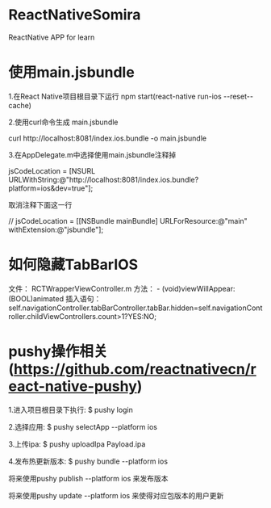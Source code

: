 # ReactNativeSomira
ReactNative APP for learn

# 使用main.jsbundle
1.在React Native项目根目录下运行 npm start(react-native run-ios --reset--cache)

2.使用curl命令生成 main.jsbundle

curl http://localhost:8081/index.ios.bundle -o main.jsbundle

3.在AppDelegate.m中选择使用main.jsbundle注释掉

jsCodeLocation = [NSURL URLWithString:@"http://localhost:8081/index.ios.bundle?platform=ios&dev=true"];

取消注释下面这一行

// jsCodeLocation = [[NSBundle mainBundle] URLForResource:@"main" withExtension:@"jsbundle"];

# 如何隐藏TabBarIOS
文件： RCTWrapperViewController.m
方法： - (void)viewWillAppear:(BOOL)animated
插入语句：
self.navigationController.tabBarController.tabBar.hidden=self.navigationController.childViewControllers.count>1?YES:NO;

# pushy操作相关(https://github.com/reactnativecn/react-native-pushy)
1.进入项目根目录下执行: $ pushy login

2.选择应用: $ pushy selectApp --platform ios

3.上传ipa: $ pushy uploadIpa Payload.ipa

4.发布热更新版本: $ pushy bundle --platform ios

  将来使用pushy publish --platform ios <ppkFile>来发布版本

  将来使用pushy update --platform ios 来使得对应包版本的用户更新
